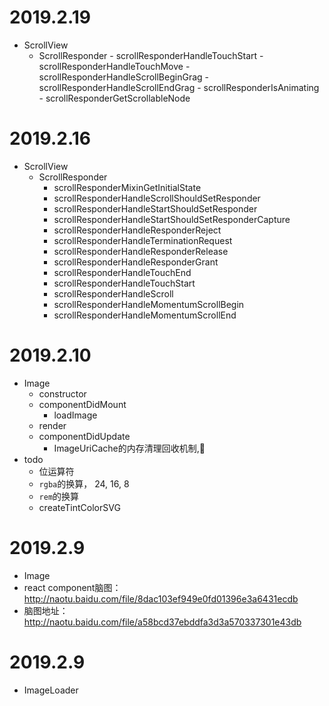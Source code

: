 # 2019.2.19
- ScrollView
  - ScrollResponder
				- scrollResponderHandleTouchStart
				- scrollResponderHandleTouchMove
				- scrollResponderHandleScrollBeginGrag
				- scrollResponderHandleScrollEndGrag
				- scrollResponderIsAnimating
				- scrollResponderGetScrollableNode

# 2019.2.16
- ScrollView
  - ScrollResponder
    - scrollResponderMixinGetInitialState
    - scrollResponderHandleScrollShouldSetResponder
    - scrollResponderHandleStartShouldSetResponder
    - scrollResponderHandleStartShouldSetResponderCapture
    - scrollResponderHandleResponderReject
    - scrollResponderHandleTerminationRequest 
    - scrollResponderHandleResponderRelease
    - scrollResponderHandleResponderGrant
    - scrollResponderHandleTouchEnd
    - scrollResponderHandleTouchStart 
    - scrollResponderHandleScroll
    - scrollResponderHandleMomentumScrollBegin
    - scrollResponderHandleMomentumScrollEnd

# 2019.2.10
- Image
  - constructor
  - componentDidMount
    - loadImage
  - render
  - componentDidUpdate
    - ImageUriCache的内存清理回收机制,🐂
- todo
  - 位运算符
  - `rgba`的换算， 24, 16, 8 
  - `rem`的换算
  - createTintColorSVG

# 2019.2.9
- Image 
- react component脑图： http://naotu.baidu.com/file/8dac103ef949e0fd01396e3a6431ecdb
- 脑图地址： http://naotu.baidu.com/file/a58bcd37ebddfa3d3a570337301e43db


# 2019.2.9
- ImageLoader